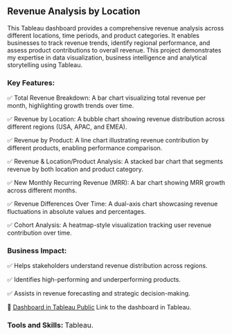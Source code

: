 ## Revenue Analysis by Location

This Tableau dashboard provides a comprehensive revenue analysis across different locations, time periods, and product 
categories. It enables businesses to track revenue trends, identify regional performance, and assess product 
contributions to overall revenue. This project demonstrates my expertise in data visualization, business intelligence 
and analytical storytelling using Tableau.

### Key Features:

✅ Total Revenue Breakdown: A bar chart visualizing total revenue per month, highlighting growth trends over time.

✅ Revenue by Location: A bubble chart showing revenue distribution across different regions (USA, APAC, and EMEA).

✅ Revenue by Product: A line chart illustrating revenue contribution by different products, enabling performance comparison.

✅ Revenue & Location/Product Analysis: A stacked bar chart that segments revenue by both location and product category.

✅ New Monthly Recurring Revenue (MRR): A bar chart showing MRR growth across different months.

✅ Revenue Differences Over Time: A dual-axis chart showcasing revenue fluctuations in absolute values and percentages.

✅ Cohort Analysis: A heatmap-style visualization tracking user revenue contribution over time.

### Business Impact:

✅ Helps stakeholders understand revenue distribution across regions.

✅ Identifies high-performing and underperforming products.

✅ Assists in revenue forecasting and strategic decision-making.

📂 [Dashboard in Tableau Public](https://public.tableau.com/app/profile/vitalii.kalyta/viz/RevenueanalysisbyLocation/Dashboard2)
Link to the dashboard in Tableau.

### Tools and Skills: <span style="font-weight: lighter; font-size: 0,9em;">Tableau.</span>
